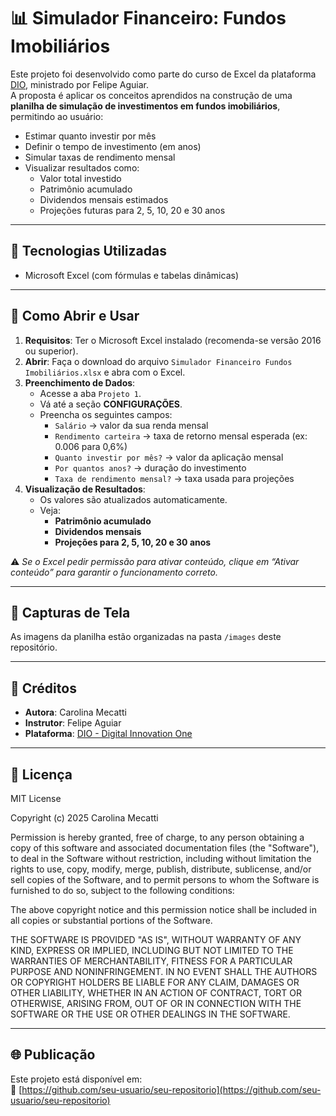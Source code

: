 
# 📊 Simulador Financeiro: Fundos Imobiliários

Este projeto foi desenvolvido como parte do curso de Excel da plataforma [DIO](https://www.dio.me), ministrado por Felipe Aguiar.  
A proposta é aplicar os conceitos aprendidos na construção de uma **planilha de simulação de investimentos em fundos imobiliários**, permitindo ao usuário:

- Estimar quanto investir por mês
- Definir o tempo de investimento (em anos)
- Simular taxas de rendimento mensal
- Visualizar resultados como:
  - Valor total investido
  - Patrimônio acumulado
  - Dividendos mensais estimados
  - Projeções futuras para 2, 5, 10, 20 e 30 anos

---

## 🚀 Tecnologias Utilizadas

- Microsoft Excel (com fórmulas e tabelas dinâmicas)

---

## 🧩 Como Abrir e Usar

1. **Requisitos**: Ter o Microsoft Excel instalado (recomenda-se versão 2016 ou superior).
2. **Abrir**: Faça o download do arquivo `Simulador Financeiro Fundos Imobiliários.xlsx` e abra com o Excel.
3. **Preenchimento de Dados**:
   - Acesse a aba `Projeto 1`.
   - Vá até a seção **CONFIGURAÇÕES**.
   - Preencha os seguintes campos:
     - `Salário` → valor da sua renda mensal
     - `Rendimento carteira` → taxa de retorno mensal esperada (ex: 0.006 para 0,6%)
     - `Quanto investir por mês?` → valor da aplicação mensal
     - `Por quantos anos?` → duração do investimento
     - `Taxa de rendimento mensal?` → taxa usada para projeções
4. **Visualização de Resultados**:
   - Os valores são atualizados automaticamente.
   - Veja:
     - **Patrimônio acumulado**
     - **Dividendos mensais**
     - **Projeções para 2, 5, 10, 20 e 30 anos**

⚠️ *Se o Excel pedir permissão para ativar conteúdo, clique em “Ativar conteúdo” para garantir o funcionamento correto.*

---

## 📸 Capturas de Tela

As imagens da planilha estão organizadas na pasta `/images` deste repositório.

---

## 👥 Créditos

- **Autora**: Carolina Mecatti
- **Instrutor**: Felipe Aguiar  
- **Plataforma**: [DIO - Digital Innovation One](https://www.dio.me/)

---

## 📄 Licença

MIT License

Copyright (c) 2025 Carolina Mecatti

Permission is hereby granted, free of charge, to any person obtaining a copy
of this software and associated documentation files (the "Software"), to deal
in the Software without restriction, including without limitation the rights
to use, copy, modify, merge, publish, distribute, sublicense, and/or sell
copies of the Software, and to permit persons to whom the Software is
furnished to do so, subject to the following conditions:

The above copyright notice and this permission notice shall be included in all
copies or substantial portions of the Software.

THE SOFTWARE IS PROVIDED "AS IS", WITHOUT WARRANTY OF ANY KIND, EXPRESS OR
IMPLIED, INCLUDING BUT NOT LIMITED TO THE WARRANTIES OF MERCHANTABILITY,
FITNESS FOR A PARTICULAR PURPOSE AND NONINFRINGEMENT. IN NO EVENT SHALL THE
AUTHORS OR COPYRIGHT HOLDERS BE LIABLE FOR ANY CLAIM, DAMAGES OR OTHER
LIABILITY, WHETHER IN AN ACTION OF CONTRACT, TORT OR OTHERWISE, ARISING FROM,
OUT OF OR IN CONNECTION WITH THE SOFTWARE OR THE USE OR OTHER DEALINGS IN THE
SOFTWARE.

---

## 🌐 Publicação

Este projeto está disponível em:  
🔗 [https://github.com/seu-usuario/seu-repositorio](https://github.com/seu-usuario/seu-repositorio)
